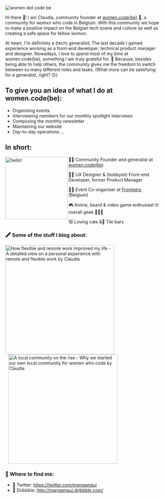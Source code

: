 ![women dot code be](https://raw.githubusercontent.com/Mangamaui/Mangamaui/master/assets/cover.png)


Hi there 👋! I am Claudia, community founder at [women.code(be)](http://bit.ly/wdcb-website) 🧡, a community for womxn who code in Belgium. With this community we hope to make a positive impact on the Belgian tech scene and culture as well as creating a safe space for fellow womxn.

At heart, I'm definitely a (tech) generalist; The last decade I gained experience working as a front-end developer, technical product manager and designer.
Nowadays, I love to spend most of my time at women.code(be), something I am truly grateful for. 💖 Because, besides being able to help others, the community gives me the freedom to switch between so many different roles and tasks. (What more can be satisfying for a generalist, right? 😉)




## To give you an idea of what I do at women.code(be):
- Organising events
- Interviewing members for our monthly spotlight interviews
- Composing the monthly newsletter
- Maintaining our website
- Day-to-day operations
...

## In short:
<p>
  <img width="200" alt="hello!" align="left" src="https://media1.tenor.com/images/72c9b849aa10b222371ebb99a6b1896a/tenor.gif" >
</p>



💁‍♀️ Community Founder and generalist at [women.code(be)](http://bit.ly/wdcb-website)

👩‍💻 UX Designer & (hobbyist) Front-end Developer, former Product Manager

👩‍🏫 Event Co-organiser at [Fronteers](https://fronteers.nl) (Belgium)

🎮 Anime, board & video game enthusiast 🤓 overall geek 👩🏻‍🎤

😻 Loving cats &🍹 Tiki bars


### 🖋 Some of the stuff I blog about:

<a href="http://bit.ly/remote-flexible-work">
  <img src="https://raw.githubusercontent.com/Mangamaui/Mangamaui/master/assets/article-card1.png" alt="How flexible and remote work improved my life - A detailed view on a personal experience with remote and flexible work by Claudia" width="350" />
</a>
<a href="http://bit.ly/local-community-rising" style="margin-left: 10px">
  <img src="https://raw.githubusercontent.com/Mangamaui/Mangamaui/master/assets/article-card2.png" alt="A local community on the rise - Why we started our own local community for women who code by Claudia" width="350" />
</a>

### 💬 Where to find me:
- 🦜 Twitter: https://twitter.com/mangamaui
- 🏀 Dribbble: http://mangamaui.dribbble.com/


<!--
**Mangamaui/Mangamaui** is a ✨ _special_ ✨ repository because its `README.md` (this file) appears on your GitHub profile.

Here are some ideas to get you started:

- 🔭 I’m currently working on ...
- 🌱 I’m currently learning ...
- 👯 I’m looking to collaborate on ...
- 🤔 I’m looking for help with ...
- 💬 Ask me about ...
- 📫 How to reach me: ...
- 😄 Pronouns: ...
- ⚡ Fun fact: ...
-->
